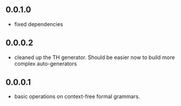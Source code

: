 0.0.1.0
-------

- fixed dependencies

0.0.0.2
-------

- cleaned up the TH generator. Should be easier now to build more complex
  auto-generators

0.0.0.1
-------

- basic operations on context-free formal grammars.
